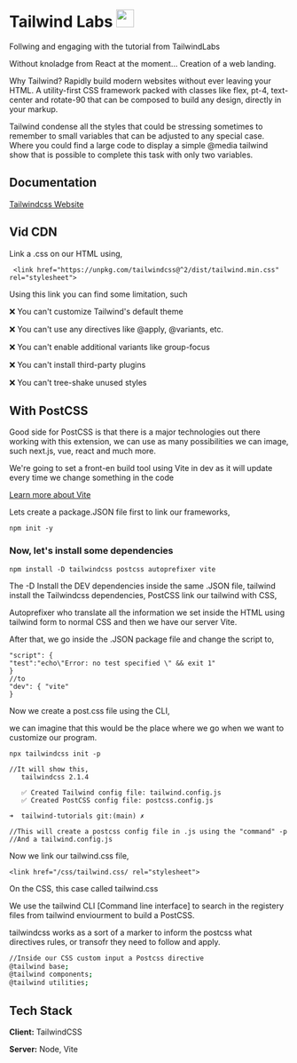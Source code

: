 # Tailwind Labs  <img src="https://tailwindcss.com/_next/static/media/tailwindcss-mark.cb8046c163f77190406dfbf4dec89848.svg" alt="" width="32"/> 



Follwing and engaging with the tutorial from TailwindLabs

Without knoladge from React at the moment... 
Creation of a web landing.

Why Tailwind?
Rapidly build modern websites without ever leaving your HTML.
A utility-first CSS framework packed with classes like flex, pt-4, text-center and rotate-90 that can be composed to build any design, directly in your markup.

Tailwind condense all the styles that could be stressing sometimes to remember to small variables that can be adjusted to any special case.
Where you could find a large code to display a simple @media tailwind show that is possible to complete this task with only two variables.


## Documentation

[Tailwindcss Website](https://tailwindcss.com)


  
## Vid CDN

Link a .css on our HTML using,
```
 <link href="https://unpkg.com/tailwindcss@^2/dist/tailwind.min.css" rel="stylesheet">

```

Using this link you can find some limitation, such 

❌ You can't customize Tailwind's default theme

❌ You can't use any directives like @apply, @variants, etc.

❌ You can't enable additional variants like group-focus

❌ You can't install third-party plugins

❌ You can't tree-shake unused styles


## With PostCSS


Good side for PostCSS is that there is a major technologies out there working with this extension, we can use as many possibilities we can image, such next.js, vue, react and much more. 

We're going to set a front-en build tool using Vite in dev as it will update every time we change something in the code 

[Learn more about Vite](https://vitejs.dev/)

Lets create a package.JSON file first to link our frameworks,

```
npm init -y
```

### Now, let's install some dependencies

```
npm install -D tailwindcss postcss autoprefixer vite

```
The -D Install the DEV dependencies inside the same .JSON file, tailwind install the Tailwindcss dependencies, PostCSS link our tailwind with CSS,

Autoprefixer who translate all the information we set inside the HTML using tailwind form to normal CSS and then we have our server Vite.

After that, we go inside the .JSON package file and change the script to,

```
"script": {
"test":"echo\"Error: no test specified \" && exit 1"
}
//to 
"dev": { "vite"
}
```

Now we create a post.css file using the CLI,

we can imagine that this would be the place where we go when we want to customize our program. 

```
npx tailwindcss init -p
```
```
//It will show this,
   tailwindcss 2.1.4
  
   ✅ Created Tailwind config file: tailwind.config.js
   ✅ Created PostCSS config file: postcss.config.js
  
➜  tailwind-tutorials git:(main) ✗  

//This will create a postcss config file in .js using the "command" -p
//And a tailwind.config.js
```

Now we link our tailwind.css file,
```
<link href="/css/tailwind.css/ rel="stylesheet">
```
On the CSS, this case called tailwind.css

We use the tailwind CLI [Command line interface] to search in the registery files from tailwind enviourment to build a PostCSS.

tailwindcss works as a sort of a marker to inform the postcss what directives rules, or transofr they need to follow and apply.

```bash
//Inside our CSS custom input a Postcss directive
@tailwind base;
@tailwind components;
@tailwind utilities;
```


## Tech Stack

**Client:** TailwindCSS

**Server:** Node, Vite



  
